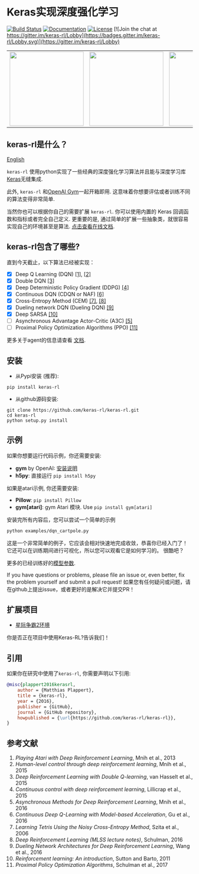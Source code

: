 # Keras实现深度强化学习
[![Build Status](https://api.travis-ci.org/keras-rl/keras-rl.svg?branch=master)](https://travis-ci.org/keras-rl/keras-rl)
[![Documentation](https://readthedocs.org/projects/keras-rl/badge/)](http://keras-rl.readthedocs.io/)
[![License](https://img.shields.io/github/license/mashape/apistatus.svg?maxAge=2592000)](https://github.com/keras-rl/keras-rl/blob/master/LICENSE)
[![Join the chat at https://gitter.im/keras-rl/Lobby](https://badges.gitter.im/keras-rl/Lobby.svg)](https://gitter.im/keras-rl/Lobby)


<table>
  <tr>
    <td><img src="/assets/breakout.gif?raw=true" width="200"></td>
    <td><img src="/assets/cartpole.gif?raw=true" width="200"></td>
    <td><img src="/assets/pendulum.gif?raw=true" width="200"></td>
  </tr>
</table>


## keras-rl是什么？
[English](README.md)

`keras-rl` 使用python实现了一些经典的深度强化学习算法并且能与深度学习库[Keras](http://keras.io)无缝集成.

此外, `keras-rl` 和[OpenAI Gym](https://gym.openai.com/)一起开箱即用. 这意味着你想要评估或者训练不同的算法变得非常简单.

当然你也可以根据你自己的需要扩展 `keras-rl`. 你可以使用内置的 Keras 回调函数和指标或者完全自己定义.
更重要的是, 通过简单的扩展一些抽象类，就很容易实现自己的环境甚至是算法. [点击查看在线文档](http://keras-rl.readthedocs.org).


## keras-rl包含了哪些?
直到今天截止，以下算法已经被实现：

- [x] Deep Q Learning (DQN) [[1]](http://arxiv.org/abs/1312.5602), [[2]](https://www.nature.com/articles/nature14236)
- [x] Double DQN [[3]](http://arxiv.org/abs/1509.06461)
- [x] Deep Deterministic Policy Gradient (DDPG) [[4]](http://arxiv.org/abs/1509.02971)
- [x] Continuous DQN (CDQN or NAF) [[6]](http://arxiv.org/abs/1603.00748)
- [x] Cross-Entropy Method (CEM) [[7]](http://learning.mpi-sws.org/mlss2016/slides/2016-MLSS-RL.pdf), [[8]](http://citeseerx.ist.psu.edu/viewdoc/download?doi=10.1.1.81.6579&rep=rep1&type=pdf)
- [x] Dueling network DQN (Dueling DQN) [[9]](https://arxiv.org/abs/1511.06581)
- [x] Deep SARSA [[10]](http://people.inf.elte.hu/lorincz/Files/RL_2006/SuttonBook.pdf)
- [ ] Asynchronous Advantage Actor-Critic (A3C) [[5]](http://arxiv.org/abs/1602.01783)
- [ ] Proximal Policy Optimization Algorithms (PPO) [[11]](https://arxiv.org/abs/1707.06347)

更多关于agent的信息请查看 [文档](http://keras-rl.readthedocs.io/en/latest/agents/overview/).


## 安装

- 从Pypi安装 (推荐):

```
pip install keras-rl
```

- 从github源码安装:

```
git clone https://github.com/keras-rl/keras-rl.git
cd keras-rl
python setup.py install
```

## 示例

如果你想要运行代码示例，你还需要安装:
- **gym** by OpenAI: [安装说明](https://github.com/openai/gym#installation)
- **h5py**: 直接运行 `pip install h5py`

如果是atari示例, 你还需要安装:
- **Pillow**: `pip install Pillow`
- **gym[atari]**: gym Atari 模块. Use `pip install gym[atari]`

安装完所有内容后，您可以尝试一个简单的示例
```bash
python examples/dqn_cartpole.py
```
这是一个非常简单的例子，它应该会相对快速地完成收敛，恭喜你已经入门了！
它还可以在训练期间进行可视化，所以您可以观看它是如何学习的。 很酷吧？

更多的已经训练好的[模型参数](https://github.com/matthiasplappert/keras-rl-weights).

If you have questions or problems, please file an issue or, even better, fix the problem yourself and submit a pull request!
如果您有任何疑问或问题，请在github上提出issue，或者更好的是解决它并提交PR！

## 扩展项目

- [星际争霸2环境](https://soygema.github.io/starcraftII_machine_learning/#0)

你是否正在项目中使用Keras-RL?告诉我们！

## 引用

如果你在研究中使用了`keras-rl`, 你需要声明以下引用:
```bibtex
@misc{plappert2016kerasrl,
    author = {Matthias Plappert},
    title = {keras-rl},
    year = {2016},
    publisher = {GitHub},
    journal = {GitHub repository},
    howpublished = {\url{https://github.com/keras-rl/keras-rl}},
}
```

## 参考文献

1. *Playing Atari with Deep Reinforcement Learning*, Mnih et al., 2013
2. *Human-level control through deep reinforcement learning*, Mnih et al., 2015
3. *Deep Reinforcement Learning with Double Q-learning*, van Hasselt et al., 2015
4. *Continuous control with deep reinforcement learning*, Lillicrap et al., 2015
5. *Asynchronous Methods for Deep Reinforcement Learning*, Mnih et al., 2016
6. *Continuous Deep Q-Learning with Model-based Acceleration*, Gu et al., 2016
7. *Learning Tetris Using the Noisy Cross-Entropy Method*, Szita et al., 2006
8. *Deep Reinforcement Learning (MLSS lecture notes)*, Schulman, 2016
9. *Dueling Network Architectures for Deep Reinforcement Learning*, Wang et al., 2016
10. *Reinforcement learning: An introduction*, Sutton and Barto, 2011
11. *Proximal Policy Optimization Algorithms*, Schulman et al., 2017
